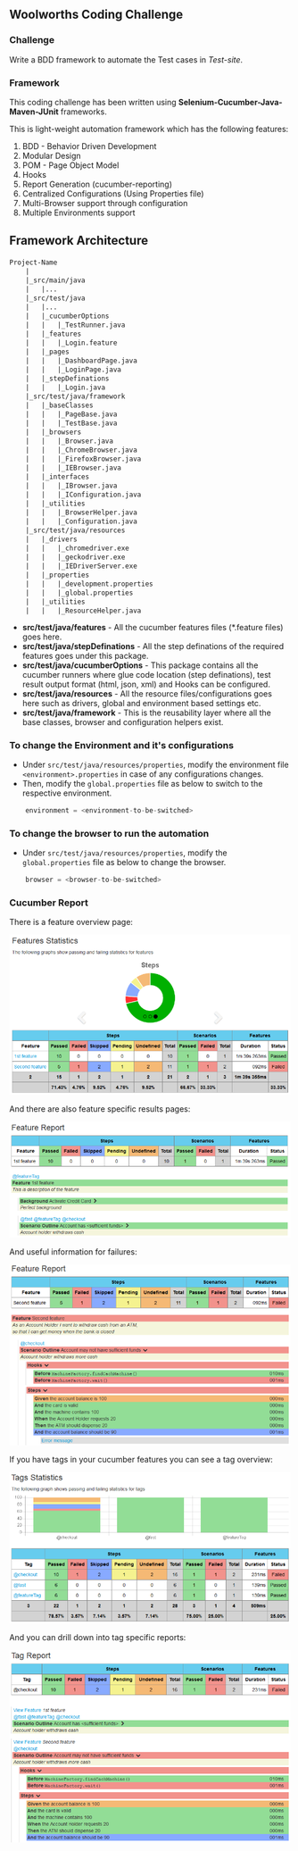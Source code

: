 ## Woolworths Coding Challenge

### Challenge

Write a BDD framework to automate the Test cases in _Test-site_.

### Framework

This coding challenge has been written using **Selenium-Cucumber-Java-Maven-JUnit** frameworks.

This is light-weight automation framework which has the following features: 

1. BDD - Behavior Driven Development
2. Modular Design
3. POM - Page Object Model
4. Hooks
5. Report Generation (cucumber-reporting) 
6. Centralized Configurations (Using Properties file)
7. Multi-Browser support through configuration
8. Multiple Environments support

Framework Architecture
--------------
	Project-Name
		|
		|_src/main/java
		|	|...
		|_src/test/java
		|	|...
		|	|_cucumberOptions
		|	|	|_TestRunner.java
		|	|_features
		|	|	|_Login.feature
		|	|_pages
		|	|	|_DashboardPage.java
		|	|	|_LoginPage.java
		|	|_stepDefinations
		|	|	|_Login.java
		|_src/test/java/framework
		|	|_baseClasses
		|	|	|_PageBase.java
		|	|	|_TestBase.java
		|	|_browsers
		|	|	|_Browser.java
		|	|	|_ChromeBrowser.java
		|	|	|_FirefoxBrowser.java
		|	|	|_IEBrowser.java
		|	|_interfaces
		|	|	|_IBrowser.java
		|	|	|_IConfiguration.java
		|	|_utilities
		|	|	|_BrowserHelper.java
		|	|	|_Configuration.java
		|_src/test/java/resources
		|	|_drivers
		|	|	|_chromedriver.exe
		|	|	|_geckodriver.exe
		|	|	|_IEDriverServer.exe
		|	|_properties
		|	|	|_development.properties
		|	|	|_global.properties
		|	|_utilities
		|	|	|_ResourceHelper.java

* **src/test/java/features** - All the cucumber features files (*.feature files) goes here.
* **src/test/java/stepDefinations** - All the step definations of the required features goes under this package.
* **src/test/java/cucumberOptions** - This package contains all the cucumber runners where glue code location (step definations), test result output format (html, json, xml) and Hooks can be configured.
* **src/test/java/resources** - All the resource files/configurations goes here such as drivers, global and environment based settings etc.
* **src/test/java/framework** - This is the reusability layer where all the base classes, browser and configuration helpers exist.

### To change the Environment and it's configurations

- Under `src/test/java/resources/properties`, modify the environment file `<environment>.properties` in case of any configurations changes.
- Then, modify the `global.properties` file as below to switch to the respective environment.

```java
	environment = <environment-to-be-switched>
```

### To change the browser to run the automation

- Under `src/test/java/resources/properties`, modify the `global.properties` file as below to change the browser.

```java
	browser = <browser-to-be-switched>
```

### Cucumber Report

There is a feature overview page:

![feature overview page](https://github.com/damianszczepanik/cucumber-reporting/raw/master/.README/feature-overview.png)

And there are also feature specific results pages:

![feature specific page passing](https://github.com/damianszczepanik/cucumber-reporting/raw/master/.README/feature-passed.png)

And useful information for failures:

![feature specific page passing](https://github.com/damianszczepanik/cucumber-reporting/raw/master/.README/feature-failed.png)

If you have tags in your cucumber features you can see a tag overview:

![Tag overview](https://github.com/damianszczepanik/cucumber-reporting/raw/master/.README/tag-overview.png)

And you can drill down into tag specific reports:

![Tag report](https://github.com/damianszczepanik/cucumber-reporting/raw/master/.README/tag-report.png)

